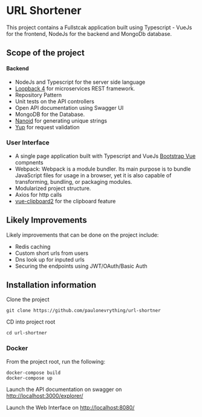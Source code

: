 # URL Shortener
This project contains a Fullstcak application built using Typescript - VueJs for the frontend, NodeJs for the backend and MongoDb database.


## Scope of the project

#### Backend

-   NodeJs and Typescript for the server side language
-   [Loopback 4](https://loopback.io/doc/en/lb4/index.html) for microservices REST framework.
-   Repository Pattern
-   Unit tests on the API controllers
-   Open API documentation using Swagger UI
-   MongoDB for the Database.
-   [Nanoid](https://www.npmjs.com/package/nanoid) for generating unique strings
-   [Yup](https://www.npmjs.com/package/yup) for request validation

### User Interface

-   A single page application built with Typescript and VueJs [Bootstrap Vue](https://bootstrap-vue.org/)  compnents
-   Webpack: Webpack is a module bundler. Its main purpose is to bundle JavaScript files for usage in a browser, yet it is also capable of transforming, bundling, or packaging modules.
-   Modularized project structure.
-   Axios for http calls
-   [vue-clipboard2](https://www.npmjs.com/package/vue-clipboard2) for the clipboard feature

## Likely Improvements

Likely improvements that can be done on the project include:

-   Redis caching
-   Custom short urls from users
-   Dns look up for inputed urls
-   Securing the endpoints using JWT/OAuth/Basic Auth

## Installation information

Clone the project
```
git clone https://github.com/paulonevrything/url-shortner
```
CD into project root
```
cd url-shortner
```

### Docker
From the project root, run the following:
```
docker-compose build
docker-compose up
```
Launch the API documentation on swagger on [http://localhost:3000/explorer/](http://localhost:3000/explorer/)

Launch the Web Interface on [http://localhost:8080/](http://localhost:8080)
